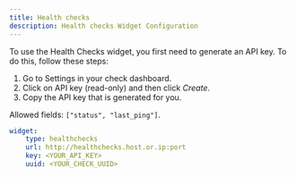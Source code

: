 ```yaml
---
title: Health checks
description: Health checks Widget Configuration
---
```



To use the Health Checks widget, you first need to generate an API key. To do this, follow these steps:

1. Go to Settings in your check dashboard.
2. Click on API key (read-only) and then click _Create_.
3. Copy the API key that is generated for you.

Allowed fields: `["status", "last_ping"]`.

```yaml
widget:
    type: healthchecks
    url: http://healthchecks.host.or.ip:port
    key: <YOUR_API_KEY>
    uuid: <YOUR_CHECK_UUID>
```


